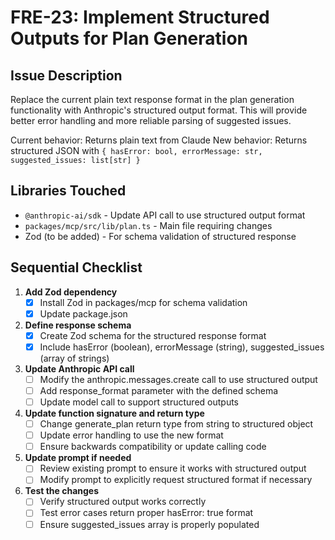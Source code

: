 # FRE-23: Implement Structured Outputs for Plan Generation

## Issue Description
Replace the current plain text response format in the plan generation functionality with Anthropic's structured output format. This will provide better error handling and more reliable parsing of suggested issues.

Current behavior: Returns plain text from Claude
New behavior: Returns structured JSON with `{ hasError: bool, errorMessage: str, suggested_issues: list[str] }`

## Libraries Touched
- `@anthropic-ai/sdk` - Update API call to use structured output format
- `packages/mcp/src/lib/plan.ts` - Main file requiring changes
- Zod (to be added) - For schema validation of structured response

## Sequential Checklist

1. **Add Zod dependency**
   - [x] Install Zod in packages/mcp for schema validation
   - [x] Update package.json

2. **Define response schema**
   - [x] Create Zod schema for the structured response format
   - [x] Include hasError (boolean), errorMessage (string), suggested_issues (array of strings)

3. **Update Anthropic API call**
   - [ ] Modify the anthropic.messages.create call to use structured output
   - [ ] Add response_format parameter with the defined schema
   - [ ] Update model call to support structured outputs

4. **Update function signature and return type**
   - [ ] Change generate_plan return type from string to structured object
   - [ ] Update error handling to use the new format
   - [ ] Ensure backwards compatibility or update calling code

5. **Update prompt if needed**
   - [ ] Review existing prompt to ensure it works with structured output
   - [ ] Modify prompt to explicitly request structured format if necessary

6. **Test the changes**
   - [ ] Verify structured output works correctly
   - [ ] Test error cases return proper hasError: true format
   - [ ] Ensure suggested_issues array is properly populated
